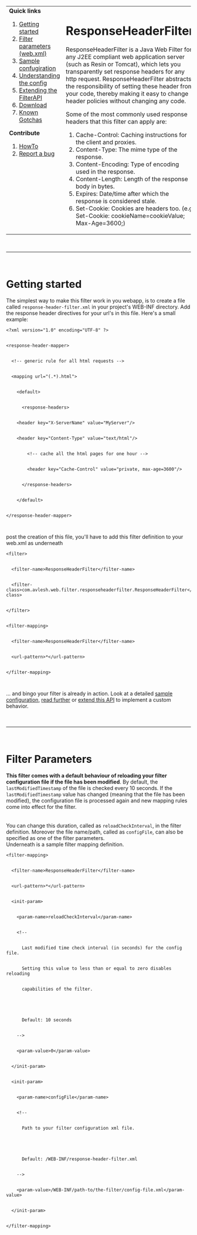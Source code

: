 <table cellpadding='0' cellspacing='0' border='0'>
<blockquote><tr>
<blockquote><td width='250' valign='top'><b>Quick links</b>
</blockquote><ol><li><a href='#Getting_started.md'>Getting started</a>
</li><li><a href='#Filter_Parameters.md'>Filter parameters (web.xml)</a>
</li><li><a href='http://code.google.com/p/responseheaderfilter/wiki/SampleConfiguration'>Sample confugiration</a>
</li><li><a href='http://code.google.com/p/responseheaderfilter/wiki/ConfigXml'>Understanding the config</a>
</li><li><a href='http://code.google.com/p/responseheaderfilter/wiki/ExtendingTheAPI'>Extending the FilterAPI</a>
</li><li><a href='http://code.google.com/p/responseheaderfilter/downloads/list'>Download</a>
</li><li><a href='http://code.google.com/p/responseheaderfilter/wiki/Gotchas'>Known Gotchas</a></li></ol></blockquote>

<b>Contribute</b>
<ol><li><a href='http://code.google.com/p/responseheaderfilter/wiki/HowTo'>HowTo</a>
</li><li><a href='http://code.google.com/p/responseheaderfilter/issues/list'>Report a bug</a>
</li></ol><blockquote></td>
<td valign='top'>
<h1>ResponseHeaderFilter</h1>
ResponseHeaderFilter is a Java Web Filter for any J2EE compliant web application server (such as Resin or Tomcat), which lets you transparently set response headers for any http request. ResponseHeaderFilter abstracts the responsibility of setting these header from your code, thereby making it easy to change header policies without changing any code.</blockquote>

Some of the most commonly used response headers that this filter can apply are:<br>
<ol><li>Cache-Control: Caching instructions for the client and proxies.<br>
</li><li>Content-Type: The mime type of the response.<br>
</li><li>Content-Encoding: Type of encoding used in the response.<br>
</li><li>Content-Length: Length of the response body in bytes.<br>
</li><li>Expires: Date/time after which the response is considered stale.<br>
</li><li>Set-Cookie: Cookies are headers too. (e.g Set-Cookie: cookieName=cookieValue; Max-Age=3600;)<br>
</li></ol><blockquote></td>
</blockquote><blockquote></tr>
</table>
<br />
<hr />
<br />
<h1>Getting started</h1>
The simplest way to make this filter work in you webapp, is to create a file called <code>response-header-filter.xml</code> in your project's WEB-INF directory. Add the response header directives for your url's in this file. Here's a small example:<br>
<pre><code>&lt;?xml version="1.0" encoding="UTF-8" ?&gt;<br>
&lt;response-header-mapper&gt;<br>
  &lt;!-- generic rule for all html requests --&gt;<br>
  &lt;mapping url="(.*).html"&gt;<br>
    &lt;default&gt;<br>
      &lt;response-headers&gt;<br>
	&lt;header key="X-ServerName" value="MyServer"/&gt;<br>
	&lt;header key="Content-Type" value="text/html"/&gt;<br>
        &lt;!-- cache all the html pages for one hour --&gt;<br>
        &lt;header key="Cache-Control" value="private, max-age=3600"/&gt;<br>
      &lt;/response-headers&gt;<br>
    &lt;/default&gt;<br>
&lt;/response-header-mapper&gt;<br>
</code></pre>
post the creation of this file, you'll have to add this filter definition to your web.xml as underneath<br>
<pre><code>&lt;filter&gt;<br>
  &lt;filter-name&gt;ResponseHeaderFilter&lt;/filter-name&gt;<br>
  &lt;filter-class&gt;com.avlesh.web.filter.responseheaderfilter.ResponseHeaderFilter&lt;/filter-class&gt;<br>
&lt;/filter&gt;<br>
&lt;filter-mapping&gt;<br>
  &lt;filter-name&gt;ResponseHeaderFilter&lt;/filter-name&gt;<br>
  &lt;url-pattern&gt;*&lt;/url-pattern&gt;<br>
&lt;/filter-mapping&gt;<br>
</code></pre>
... and bingo your filter is already in action. Look at a detailed <a href='http://code.google.com/p/responseheaderfilter/wiki/SampleConfiguration'>sample configuration</a>, <a href='#Filter_Parameters.md'>read further</a> or <a href='http://code.google.com/p/responseheaderfilter/wiki/ExtendingTheAPI'>extend this API</a> to implement a custom behavior.<br>
<br /><br />
<hr />
<br />
<h1>Filter Parameters</h1>
<b>This filter comes with a default behaviour of reloading your filter configuration file if the file has been modified</b>. By default, the <code>lastModifiedTimestamp</code> of the file is checked every 10 seconds. If the <code>lastModifiedTimestamp</code> value has changed (meaning that the file has been modified), the configuration file is processed again and new mapping rules come into effect for the filter.<br>
<br /><br />
You can change this duration, called as <code>reloadCheckInterval</code>, in the filter definition. Moreover the file name/path, called as <code>configFile</code>, can also be specified as one of the filter parameters.<br>
Underneath is a sample filter mapping definition.<br>
<pre><code>&lt;filter-mapping&gt;<br>
  &lt;filter-name&gt;ResponseHeaderFilter&lt;/filter-name&gt;<br>
  &lt;url-pattern&gt;*&lt;/url-pattern&gt; <br>
  &lt;init-param&gt;<br>
    &lt;param-name&gt;reloadCheckInterval&lt;/param-name&gt;<br>
    &lt;!-- <br>
      Last modified time check interval (in seconds) for the config file. <br>
      Setting this value to less than or equal to zero disables reloading <br>
      capabilities of the filter.<br>
<br>
      Default: 10 seconds<br>
    --&gt;<br>
    &lt;param-value&gt;0&lt;/param-value&gt;    <br>
  &lt;/init-param&gt;<br>
  &lt;init-param&gt;<br>
    &lt;param-name&gt;configFile&lt;/param-name&gt;<br>
    &lt;!-- <br>
      Path to your filter configuration xml file.<br>
<br>
      Default: /WEB-INF/response-header-filter.xml<br>
    --&gt;<br>
    &lt;param-value&gt;/WEB-INF/path-to/the-filter/config-file.xml&lt;/param-value&gt; <br>
  &lt;/init-param&gt;<br>
&lt;/filter-mapping&gt;<br>
</code></pre>